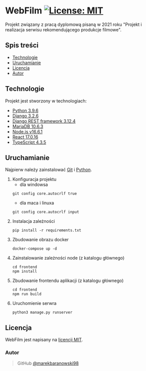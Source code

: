 # WebFilm [![License: MIT](https://img.shields.io/badge/License-MIT-yellow.svg)](https://opensource.org/licenses/MIT)
Projekt związany z pracą dyplomową pisaną w 2021 roku "Projekt i realizacja serwisu rekomendującego produkcje filmowe".

## Spis treści
* [Technologie](#technologie)
* [Uruchamianie](#uruchamianie)
* [Licencja](#licencja)
* [Autor](#autor)

## Technologie
Projekt jest stworzony w technologiach:
* [Python 3.9.6](https://www.python.org/)
* [Django 3.2.6](https://www.djangoproject.com)
* [Django REST framework 3.12.4](https://www.django-rest-framework.org)
* [MariaDB 10.6.3](https://mariadb.com)
* [Node.js v16.6.1](https://nodejs.org)
* [React 17.0.16](https://reactjs.org)
* [TypeScript 4.3.5](https://www.typescriptlang.org)

## Uruchamianie
Najpierw należy zainstalować [Git](https://git-scm.com) i [Python](https://www.python.org/).
1. Konfiguracja projektu
   - dla windowsa
    ```shell script
    git config core.autocrlf true
    ```
   - dla maca i linuxa
    ```shell script
    git config core.autocrlf input
    ```
2. Instalacja zależności
    ```shell script
    pip install -r requirements.txt
    ```
3. Zbudowanie obrazu docker
    ```shell script
    docker-compose up -d
    ```
4. Zainstalowanie zależności node (z katalogu głównego)
   ```shell script
   cd frontend
   npm install
   ```
5. Zbudowanie frontendu aplikacji (z katalogu głównego)
   ```shell script
   cd frontend
   npm run build
   ```
6. Uruchomienie serwra
    ```shell script
    python3 manage.py runserver
    ```
## Licencja
WebFilm jest napisany na [licencji MIT](LICENSE).

### Autor
> GitHub [@marekbaranowski98](https://github.com/marekbaranowski98)
